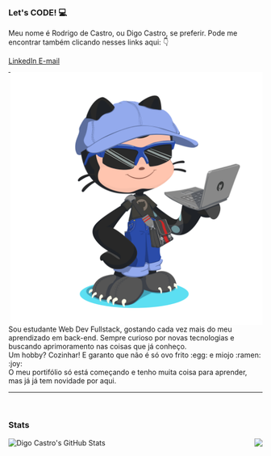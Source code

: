 ### Let's CODE! :computer:

Meu nome é Rodrigo de Castro, ou Digo Castro, se preferir.
Pode me encontrar também clicando nesses links aqui: :point_down:
<p align="left">
<a target="_blank" href="https://www.linkedin.com/in/dev-rodrigocastro/">
  LinkedIn
</a>
<a target="_blank" href="mailto:dygo.castro@gmail.com">
  E-mail
</a>
</p>
  <img align="right" alt="my octocat" width="500px" src="https://github.com/Digo-Castro/Digo-Castro/blob/main/digo-castro-octocat.png" />
</p>
<hr>
Sou estudante Web Dev Fullstack, gostando cada vez mais do meu aprendizado em back-end. Sempre curioso por novas tecnologias e buscando aprimoramento nas coisas que já conheço.
<br>
Um hobby? Cozinhar! E garanto que não é só ovo frito :egg: e miojo :ramen: :joy:
<br>
O meu portifólio só está começando e tenho muita coisa para aprender, mas já já tem novidade por aqui.<br>
<hr>
<br>

### Stats <br>
<img  align="left" src="https://github-readme-stats.vercel.app/api?username=Digo-Castro&show_icons=true&theme=great-gatsby" alt="Digo Castro's GitHub Stats" />

<a href="https://github.com/Digo-Castro">
  <img align="right" src="https://github-readme-stats.vercel.app/api/top-langs/?username=Digo-Castro&langs_count=8&&show_icons=true&title_color=ff9600&icon_color=ff9600&text_color=ffe900&bg_color=000" />
</a>
